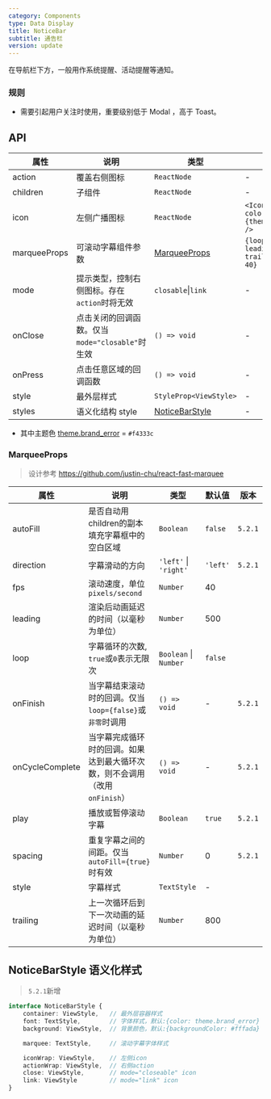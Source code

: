 ```yaml
---
category: Components
type: Data Display
title: NoticeBar
subtitle: 通告栏
version: update
---
```


在导航栏下方，一般用作系统提醒、活动提醒等通知。

### 规则
- 需要引起用户关注时使用，重要级别低于 Modal ，高于 Toast。

## API

| 属性 | 说明 | 类型 | 默认值 | 版本 |
|-----|-----|------|-------|-----|
| action | 覆盖右侧图标 | `ReactNode` | - | |
| children | 子组件 | `ReactNode` | - | |
| icon | 左侧广播图标 | `ReactNode` | `<Icon name="sound" color={theme.brand_error} />`| |
| marqueeProps | 可滚动字幕组件参数 | [MarqueeProps](#marquee-props) | `{loop: false, leading: 500, trailing: 800, fps: 40}`  | |
| mode | 提示类型，控制右侧图标。存在`action`时将无效 | `closable`\|`link` | - | |
| onClose | 点击关闭的回调函数。仅当`mode="closable"`时生效 | `() => void` | - | `5.2.1` |
| onPress | 点击任意区域的回调函数 | `() => void` | - | |
| style  | 最外层样式 | `StyleProp<ViewStyle>` | - | |
| styles | 语义化结构 style | [NoticeBarStyle](#noticebarstyle-语义化样式) | - | |

 - 其中主题色 [theme.brand_error](https://github.com/ant-design/ant-design-mobile-rn/blob/master/components/style/themes/default.tsx#L35) = `#f4333c`


### MarqueeProps

> 设计参考 https://github.com/justin-chu/react-fast-marquee

| 属性 | 说明 | 类型 | 默认值 | 版本 |
|-----|------|-----|-------|-----|
| autoFill | 是否自动用children的副本填充字幕框中的空白区域 | `Boolean` | `false` | `5.2.1` |
| direction | 字幕滑动的方向 | `'left'` \| `'right'` | `'left'` | `5.2.1` |
| fps | 滚动速度，单位 `pixels/second` | `Number` |  40  | |
| leading | 渲染后动画延迟的时间（以毫秒为单位） | `Number` | 500 | |
| loop | 字幕循环的次数, `true`或`0`表示无限次 |  `Boolean` \| `Number` | `false` | |
| onFinish | 当字幕结束滚动时的回调。仅当`loop={false}`或`非零`时调用 | `() => void` | - | `5.2.1` |
| onCycleComplete | 当字幕完成循环时的回调。如果达到最大循环次数，则不会调用（改用 `onFinish`） | `() => void` | - | `5.2.1` |
| play | 播放或暂停滚动字幕 | `Boolean` | `true` | `5.2.1` |
| spacing | 重复字幕之间的间距。仅当`autoFill={true}`时有效 | `Number` | 0 | `5.2.1` |
| style | 字幕样式 | `TextStyle` | - | |
| trailing | 上一次循环后到下一次动画的延迟时间（以毫秒为单位） | `Number` | 800 | |

## NoticeBarStyle 语义化样式

> `5.2.1`新增

```ts
interface NoticeBarStyle {
    container: ViewStyle,   // 最外层容器样式
    font: TextStyle,        // 字体样式，默认:{color: theme.brand_error}
    background: ViewStyle,  // 背景颜色，默认:{backgroundColor: #fffada}

    marquee: TextStyle,     // 滚动字幕字体样式

    iconWrap: ViewStyle,    // 左侧icon
    actionWrap: ViewStyle,  // 右侧action
    close: ViewStyle,       // mode="closeable" icon
    link: ViewStyle         // mode="link" icon
}
```